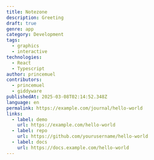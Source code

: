 ```yaml
---
title: Notezone
description: Greeting
draft: true
genre: app
category: Development
tags:
  - graphics
  - interactive
technologies:
  - React
  - Typescript
author: princemuel
contributors:
  - princemuel
  - giddyware
publishedAt: 2025-03-08T02:14:52.348Z
language: en
permalink: https://example.com/journal/hello-world
links:
  - label: demo
    url: https://example.com/hello-world
  - label: repo
    url: https://github.com/yourusername/hello-world
  - label: docs
    url: https://docs.example.com/hello-world
---
```


##
